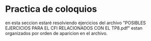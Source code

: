 # Practica de coloquios
en esta seccion estaré resolviendo ejercicios del archivo "POSIBLES EJERCICIOS PARA EL CFI RELACIONADOS CON EL TP8.pdf" estan organizados por orden de aparicion en el archivo.